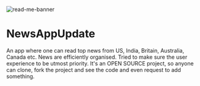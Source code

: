 ![read-me-banner](https://user-images.githubusercontent.com/34623610/45430627-a938e900-b69d-11e8-945b-d3c9aa719bdd.png)

# NewsAppUpdate
An app where one can read top news from US, India, Britain, Australia, Canada etc. News are efficiently organised. Tried to make sure the user experience to be utmost priority. It's an OPEN SOURCE project, so anyone can clone, fork the project and see the code and even request to add something.
